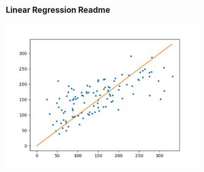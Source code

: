 ## Linear Regression Readme

![alt text](https://github.com/vsahasrabudhe96/Machine_Learning_Practice/blob/master/LinearRegression/LinearRegression.png)
